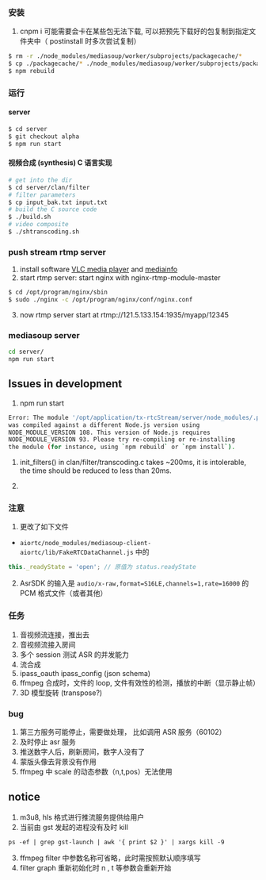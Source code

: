 ### 安装
1. cnpm i
可能需要会卡在某些包无法下载, 可以把预先下载好的包复制到指定文件夹中（ postinstall 时多次尝试复制）

```bash
$ rm -r ./node_modules/mediasoup/worker/subprojects/packagecache/*
$ cp ./packagecache/* ./node_modules/mediasoup/worker/subprojects/packagecache
$ npm rebuild
```

### 运行
#### server
```bash
$ cd server
$ git checkout alpha
$ npm run start
```

#### 视频合成 (synthesis) C 语言实现

```bash
# get into the dir
$ cd server/clan/filter
# filter parameters
$ cp input_bak.txt input.txt
# build the C source code
$ ./build.sh
# video composite
$ ./shtranscoding.sh 
```

### push stream rtmp server
1. install software  [VLC media player](https://www.videolan.org/vlc/)  and [mediainfo](https://mediaarea.net/en/MediaInfo)
2. start rtmp server: start nginx with nginx-rtmp-module-master
```bash
$ cd /opt/program/nginx/sbin
$ sudo ./nginx -c /opt/program/nginx/conf/nginx.conf
````
3. now rtmp server start at  rtmp://121.5.133.154:1935/myapp/12345



### mediasoup server
```bash
cd server/
npm run start
````
## Issues in development

1. npm run start

```bash
Error: The module '/opt/application/tx-rtcStream/server/node_modules/.pnpm/heapdump@0.3.15/build/Release/addon.node'
was compiled against a different Node.js version using
NODE_MODULE_VERSION 108. This version of Node.js requires
NODE_MODULE_VERSION 93. Please try re-compiling or re-installing
the module (for instance, using `npm rebuild` or `npm install`).
```
1. init_filters() in clan/filter/transcoding.c takes ~200ms, it is intolerable, the time should be reduced to less than 20ms.

2. 

### 注意

1. 更改了如下文件 
* ```aiortc/node_modules/mediasoup-client-aiortc/lib/FakeRTCDataChannel.js``` 中的 

```js
this._readyState = 'open'; // 原值为 status.readyState
```

2. AsrSDK 的输入是 ```audio/x-raw,format=S16LE,channels=1,rate=16000``` 的 PCM 格式文件（或者其他）

### 任务

1. 音视频流连接，推出去
2. 音视频流接入房间
3. 多个 session 测试 ASR 的并发能力
4. 流合成
5. ipass_oauth  ipass_config (json schema)
6. ffmpeg 合成时，文件的 loop, 文件有效性的检测，播放的中断（显示静止帧）
7. 3D 模型旋转 (transpose?)

### bug

1. 第三方服务可能停止，需要做处理， 比如调用 ASR 服务（60102）
2. 及时停止 asr 服务
3. 推送数字人后，刷新房间，数字人没有了
4. 蒙版头像去背景没有作用
5. ffmpeg 中 scale 的动态参数（n,t,pos）无法使用

## notice

1. m3u8, hls 格式进行推流服务提供给用户
2. 当前由 gst 发起的进程没有及时 kill

```shell
ps -ef | grep gst-launch | awk '{ print $2 }' | xargs kill -9
```

3. ffmpeg filter 中参数名称可省略，此时需按照默认顺序填写
4. filter graph 重新初始化时 n , t 等参数会重新开始
